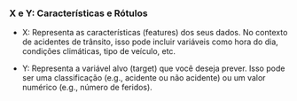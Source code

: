 ### X e Y: Características e Rótulos
- X: Representa as características (features) dos seus dados. No contexto de acidentes de trânsito, isso pode incluir variáveis como hora do dia, condições climáticas, tipo de veículo, etc.

- Y: Representa a variável alvo (target) que você deseja prever. Isso pode ser uma classificação (e.g., acidente ou não acidente) ou um valor numérico (e.g., número de feridos).